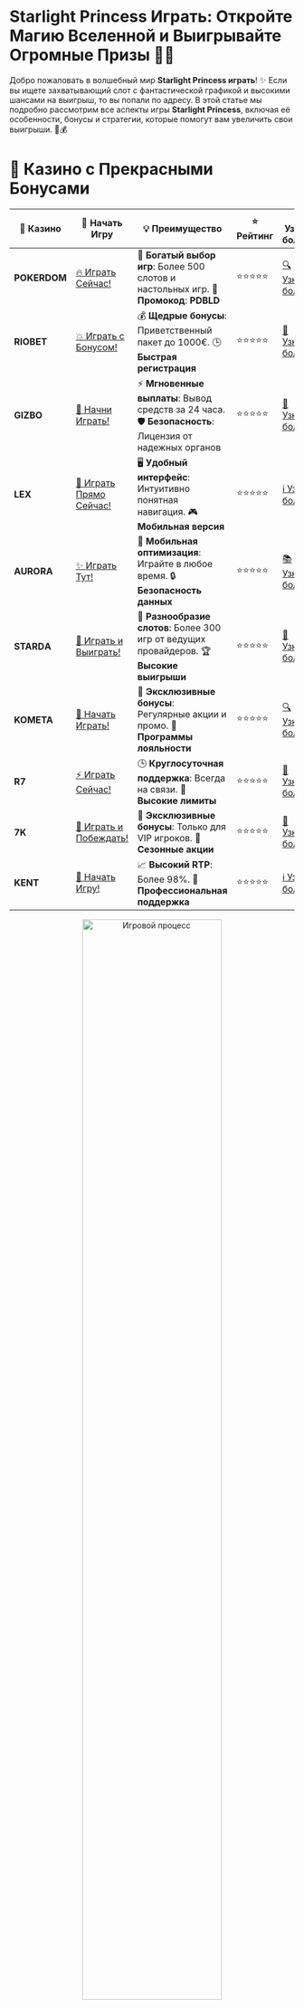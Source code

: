# **Starlight Princess Играть: Откройте Магию Вселенной и Выигрывайте Огромные Призы 🌟👸**

Добро пожаловать в волшебный мир **Starlight Princess играть**! ✨ Если вы ищете захватывающий слот с фантастической графикой и высокими шансами на выигрыш, то вы попали по адресу. В этой статье мы подробно рассмотрим все аспекты игры **Starlight Princess**, включая её особенности, бонусы и стратегии, которые помогут вам увеличить свои выигрыши. 🎰💰

# 🌟 Казино с Прекрасными Бонусами

| 🎲 **Казино** | 🔗 **Начать Игру** | 💡 **Преимущество** | ⭐ **Рейтинг** | 🔗 **Узнать больше** | 🆕 **Новая информация** |
|--------------|---------------------|---------------------|----------------|----------------------|-------------------------|
| **POKERDOM**  | [🔥 Играть Сейчас!](https://brandplay.link/4k77v2yx) | 🎉 **Богатый выбор игр**: Более 500 слотов и настольных игр. 🎁 **Промокод**: **PDBLD** | ⭐⭐⭐⭐⭐ | [🔍 Узнать больше](https://brandplay.link/4k77v2yx) | 🏆 **Победители турниров** получают эксклюзивные подарки! |
| **RIOBET**    | [💥 Играть с Бонусом!](https://brandplay.link/7xBLTPyj) | 💰 **Щедрые бонусы**: Приветственный пакет до 1000€. 🕒 **Быстрая регистрация** | ⭐⭐⭐⭐⭐ | [📖 Узнать больше](https://brandplay.link/7xBLTPyj) | 💬 **Поддержка 24/7** для комфортной игры в любое время! |
| **GIZBO**     | [🚀 Начни Играть!](https://brandplay.link/bprXw4YV) | ⚡ **Мгновенные выплаты**: Вывод средств за 24 часа. 🛡️ **Безопасность**: Лицензия от надежных органов | ⭐⭐⭐⭐⭐ | [📝 Узнать больше](https://brandplay.link/bprXw4YV) | 🔒 **SSL-шифрование** для максимальной безопасности данных игроков. |
| **LEX**       | [💎 Играть Прямо Сейчас!](https://brandplay.link/zW4hdDFV) | 🖥️ **Удобный интерфейс**: Интуитивно понятная навигация. 🎮 **Мобильная версия** | ⭐⭐⭐⭐⭐ | [ℹ️ Узнать больше](https://brandplay.link/zW4hdDFV) | 📱 **Поддержка всех мобильных устройств** для удобства игры в любом месте. |
| **AURORA**    | [✨ Играть Тут!](https://10trafic-stat2.com/click/668546556bcc6313411604bd/6766/13032/subaccount) | 📱 **Мобильная оптимизация**: Играйте в любое время. 🔒 **Безопасность данных** | ⭐⭐⭐⭐⭐ | [📚 Узнать больше](https://10trafic-stat2.com/click/668546556bcc6313411604bd/6766/13032/subaccount) | 🌍 **Международная лицензия** на деятельность в разных странах. |
| **STARDА**    | [🎉 Играть и Выиграть!](https://brandplay.link/fB7xwRFL) | 🎰 **Разнообразие слотов**: Более 300 игр от ведущих провайдеров. 🏆 **Высокие выигрыши** | ⭐⭐⭐⭐⭐ | [🔎 Узнать больше](https://brandplay.link/fB7xwRFL) | 🎉 **Ежемесячные турниры** с крупными призами! |
| **KOMETA**    | [🎁 Начать Играть!](https://brandplay.link/8ZymQJV8) | 🎁 **Эксклюзивные бонусы**: Регулярные акции и промо. 🔄 **Программы лояльности** | ⭐⭐⭐⭐⭐ | [🔍 Узнать больше](https://brandplay.link/8ZymQJV8) | 🌟 **Персонализированные предложения** для долгосрочных игроков. |
| **R7**        | [⚡ Играть Сейчас!](https://brandplay.link/bMd3Yjsw) | 🕒 **Круглосуточная поддержка**: Всегда на связи. 💸 **Высокие лимиты** | ⭐⭐⭐⭐⭐ | [📖 Узнать больше](https://brandplay.link/bMd3Yjsw) | 🎯 **Рейтинг игроков** для лучших участников. |
| **7K**        | [🎯 Играть и Побеждать!](https://brandplay.link/BvQyFShp) | 🌟 **Эксклюзивные бонусы**: Только для VIP игроков. 🎉 **Сезонные акции** | ⭐⭐⭐⭐⭐ | [📝 Узнать больше](https://brandplay.link/BvQyFShp) | 🥇 **Особые привилегии** для постоянных игроков. |
| **KENT**      | [🔑 Начать Игру!](https://brandplay.link/Fv2WP3js) | 📈 **Высокий RTP**: Более 98%. 💼 **Профессиональная поддержка** | ⭐⭐⭐⭐⭐ | [ℹ️ Узнать больше](https://brandplay.link/Fv2WP3js) | 💬 **Поддержка на нескольких языках** для удобства игроков. |

<div align="center"> <img src="https://i.pinimg.com/originals/1d/b3/25/1db325483acbe642c6d4e6fdd73a4988.gif" alt="Игровой процесс" width="70%"> </div>
---

# 🚀 Быстрые Выигрыши и Поддержка

| 🎲 **Казино** | 🔗 **Начать Игру** | 💡 **Преимущество** | ⭐ **Рейтинг** | 🔗 **Узнать больше** | 🆕 **Новая информация** |
|--------------|---------------------|---------------------|----------------|----------------------|-------------------------|
| **GAMA**      | [🎯 Играть Прямо Сейчас!](https://brandplay.link/j6NMKsDz) | 🔍 **Интуитивный интерфейс**: Легкость использования. 🏅 **Престижные турниры** | ⭐⭐⭐⭐☆ | [🔎 Узнать больше](https://brandplay.link/j6NMKsDz) | 🏆 **Турниры с большими призами** каждый месяц. |
| **ONION**     | [💥 Играть и Выигрывать!](https://brandplay.link/zBGRVpQ9) | 🤑 **Низкие ставки**: Идеально для начинающих. 🔄 **Быстрые выводы** | ⭐⭐⭐⭐☆ | [🔍 Узнать больше](https://brandplay.link/zBGRVpQ9) | 🎮 **Казино для новичков** с простыми правилами. |
| **ЧЕМПИОН**   | [🏅 Играть в Турнире!](https://temon-gter.cfd/go/lRq?p80412p304504pcc44t17455) | 🏅 **Лояльная программа**: Награды за активность. 🎁 **Ежемесячные бонусы** | ⭐⭐⭐⭐☆ | [📖 Узнать больше](https://temon-gter.cfd/go/lRq?p80412p304504pcc44t17455) | 🥇 **Турниры и лояльность** — каждый шаг вознаграждается. |
| **VAVADA**    | [🚀 Играть Без Ожидания!](https://vavadapartner.pro/?promo=ea5c9275-6854-4505-94fc-95ab18221945-linkb2) | 🚀 **Быстрая регистрация**: Начните играть мгновенно. 🔐 **Безопасные транзакции** | ⭐⭐⭐⭐☆ | [📝 Узнать больше](https://vavadapartner.pro/?promo=ea5c9275-6854-4505-94fc-95ab18221945-linkb2) | 🏆 **Программа для новых игроков** с бонусами за регистрацию. |
| **FRIENDS**   | [🎉 Играть и Развлекаться!](https://gofriends.mba/linkb2) | 🤝 **Социальные игры**: Играйте с друзьями. 🌐 **Мультиплатформенность** | ⭐⭐⭐⭐☆ | [ℹ️ Узнать больше](https://gofriends.mba/linkb2) | 🎮 **Играйте с друзьями** и зарабатывайте бонусы за совместные действия. |
| **1WIN**      | [⚡ Играть и Выигрывать!](https://brandplay.link/smXVpBbG) | 🏆 **Спортивные ставки**: Широкий выбор видов спорта. 💵 **Высокие коэффициенты** | ⭐⭐⭐⭐☆ | [📚 Узнать больше](https://brandplay.link/smXVpBbG) | ⚽ **Бонусы на спортивные ставки** для активных игроков. |
| **DRIP**      | [💥 Играть Сразу!](https://drp-ircp01.com/c07e6a3db) | 🌐 **Инновационные игры**: Новейшие игровые технологии. 🛡️ **Высокая безопасность** | ⭐⭐⭐⭐☆ | [🔎 Узнать больше](https://drp-ircp01.com/c07e6a3db) | 🔧 **Инновационные функции** для удобства игры. |
| **JOYCASINO** | [🎰 Играть И Побеждать!](https://rpc30.call2me.pro/?/ru/registration?apkpop=0&partner=p24970p3291217pc98f) | 🎁 **Приятные бонусы**: Ежедневные акции и подарки. 🕹️ **Разнообразие игр** | ⭐⭐⭐⭐☆ | [🔍 Узнать больше](https://rpc30.call2me.pro/?/ru/registration?apkpop=0&partner=p24970p3291217pc98f) | 🎉 **Щедрые фриспины** для новых игроков. |
| **PLAYFORTUNA** | [🔥 Играть С Бонусом!](https://fortunapromo.net/alt/playfortuna/registration?0dc4a9362a71feb7e3f165fb8e766f70) | 🎉 **Регулярные акции**: Бонусы, фриспины и многое другое. 🏅 **Турниры** | ⭐⭐⭐⭐☆ | [📚 Узнать больше](https://fortunapromo.net/alt/playfortuna/registration?0dc4a9362a71feb7e3f165fb8e766f70) | 🎯 **Выгодные предложения** на популярные игры. |
| **SYKAA**     | [💸 Играть Сейчас!](https://s-two-way.com/?source=linkb2&pid=30697) | 💸 **Доступные ставки**: Идеально для новичков. 🎁 **Щедрые бонусы** | ⭐⭐⭐⭐☆ | [🔍 Узнать больше](https://s-two-way.com/?source=linkb2&pid=30697) | 💥 **Акции с большими бонусами** для новичков и опытных игроков. |

<div align="center"> <img src="https://schaeffers-cdn.s3.amazonaws.com/images/default-source/schaeffers-cdn-images/default-images/sectors/bigstock-casino-gambling-concept-with-f-369012793.jpg?sfvrsn=493ad806_4" alt="Игровой процесс" width="70%"> </div>
---

# 💸 Казино с Привлекательными Программами Лояльности

| 🎲 **Казино** | 🔗 **Начать Игру** | 💡 **Преимущество** | ⭐ **Рейтинг** | 🔗 **Узнать больше** | 🆕 **Новая информация** |
|--------------|---------------------|---------------------|----------------|----------------------|-------------------------|
| **KOMETA**    | [🎯 Начни Играть!](https://brandplay.link/8ZymQJV8) | 🎁 **Эксклюзивные бонусы**: Регулярные акции и промо. 🔄 **Программы лояльности** | ⭐⭐⭐⭐⭐ | [🔍 Узнать больше](https://brandplay.link/8ZymQJV8) | 🌟 **Персонализированные предложения** для долгосрочных игроков. |
| **1Xslots**   | [🏅 Играть Прямо Сейчас!](https://brandplay.link/hSB1khtr) | 🎉 **Множество акций**: Еженедельные бонусы и турниры. 🛡️ **Безопасность** | ⭐⭐⭐⭐⭐ | [📚 Узнать больше](https://brandplay.link/hSB1khtr) | 🏅 **Награды за активность**: участники программы лояльности получают специальные привилегии. |
| **R7**        | [🚀 Играть Сейчас!](https://brandplay.link/bMd3Yjsw) | 🕒 **Круглосуточная поддержка**: Всегда на связи. 💸 **Высокие лимиты** | ⭐⭐⭐⭐⭐ | [📖 Узнать больше](https://brandplay.link/bMd3Yjsw) | 💬 **VIP-поддержка** для постоянных игроков с приоритетом. |

<div align="center"> <img src="https://i.pinimg.com/originals/1d/b3/25/1db325483acbe642c6d4e6fdd73a4988.gif" alt="Игровой процесс" width="70%"> </div>
---

## Что Такое Starlight Princess? 🌌✨

**Starlight Princess** – это популярный игровой автомат от компании NextGen Gaming, который завоевал сердца игроков по всему миру благодаря своей уникальной тематике, красочной графике и увлекательному геймплею. Игра переносит вас в волшебную галактику, где главная героиня – принцесса, охраняющая свои сокровища среди звезд. 🌠👑

### Основные Особенности Starlight Princess

- **Фантастическая Тематика**: Космическая тематика с символами звезд, принцесс и волшебных артефактов.
- **Красочная Графика**: Высококачественные визуальные эффекты создают захватывающую атмосферу.
- **Бонусные Раунды**: Бесплатные спины, множители и специальные символы увеличивают ваши шансы на выигрыш.
- **Высокие Выплаты**: Возможность получения множителей до 500x вашей ставки.
- **Доступность на Разных Устройствах**: Игра доступна как на ПК, так и на мобильных устройствах, что позволяет играть в любом месте и в любое время.
- **Интуитивно Понятный Интерфейс**: Простые правила и удобное управление делают игру доступной для всех уровней игроков.

## Как Играть в Starlight Princess? 🕹️💸

Начать играть в **Starlight Princess** очень просто. Следуйте этим шагам, чтобы погрузиться в игру и начать выигрывать:

1. **Выберите Надежное Казино**: Найдите онлайн-казино, которое предлагает **Starlight Princess** и поддерживает удобные для вас методы оплаты.
2. **Создайте Аккаунт**: Зарегистрируйтесь, предоставив необходимую информацию.
3. **Пополните Счет**: Внесите депозит с помощью удобного способа оплаты.
4. **Выберите Starlight Princess**: Найдите слот в каталоге игр и начните вращать барабаны.
5. **Настройте Ставки**: Установите размер ставки и количество линий выплат по вашему желанию.
6. **Запустите Игру**: Нажмите кнопку «Spin» и наслаждайтесь игрой! 🌟

## Бонусные Возможности в Starlight Princess 🎁🔥

**Starlight Princess** предлагает множество бонусных функций, которые делают игру ещё более увлекательной и прибыльной:

- **Бесплатные Спины**: Активируйте бонусный раунд с бесплатными спинами, чтобы увеличить свои шансы на выигрыш без дополнительных затрат.
- **Множители**: Каждый выигрышный спин умножается на случайный множитель, что может значительно увеличить ваш выигрыш.
- **Функция Волшебных Кристаллов**: Соберите определённое количество кристаллов, чтобы открыть дополнительные бонусные раунды и увеличить выплаты.
- **Wild Символ**: Специальный символ принцессы действует как Wild, заменяя все другие символы для формирования выигрышных комбинаций.
- **Scatter Символ**: Три и более Scatter символов активируют бонусные функции и увеличивают шансы на крупные выигрыши.

## Стратегии для Максимизации Выигрышей в Starlight Princess 🎯💵

Чтобы повысить свои шансы на успех в **Starlight Princess**, воспользуйтесь следующими стратегиями:

- **Управление Банком**: Определите бюджет для игры и придерживайтесь его, чтобы избежать ненужных потерь.
- **Используйте Бонусы**: Активируйте все доступные бонусные функции, чтобы увеличить свои выигрыши.
- **Следите за Множителями**: Максимизируйте выигрыши, используя возможности множителей, которые могут значительно увеличить ваш общий выигрыш.
- **Играйте в Демо-Режиме**: Практикуйтесь в демо-версии, чтобы освоиться с механикой игры перед реальными ставками.
- **Изучите Таблицу Выплат**: Понимание символов и их значений поможет вам принимать более информированные решения во время игры.

## Преимущества Игры в Starlight Princess 🇷🇺💳

Игра в **Starlight Princess** имеет несколько преимуществ для российских игроков:

- **Удобство**: Игра доступна на русском языке и поддерживает рубли, что упрощает процесс пополнения и вывода средств.
- **Безопасность**: Лицензированные казино обеспечивают высокий уровень безопасности и защищённости ваших данных.
- **Мобильная Совместимость**: Играйте в **Starlight Princess** на любом устройстве – будь то смартфон, планшет или компьютер.
- **Круглосуточная Поддержка**: Многие казино предлагают поддержку на русском языке, что облегчает решение любых вопросов.
- **Быстрые Выплаты**: Наслаждайтесь быстрыми выводами средств благодаря надёжным методам оплаты.

## Часто Задаваемые Вопросы (FAQ) ❓📋

### Можно ли выиграть реальные деньги, играя в Starlight Princess?

Да, **Starlight Princess** позволяет выигрывать реальные деньги. Для этого необходимо играть на реальные ставки в лицензированном казино.

### Какие бонусы доступны в Starlight Princess?

Игра предлагает бесплатные спины, множители, функцию волшебных кристаллов, а также специальные символы Wild и Scatter, которые увеличивают ваши шансы на выигрыш.

### Безопасно ли играть в казино за рубли?

Да, если вы выбираете лицензированное и надёжное казино. Убедитесь, что казино имеет все необходимые лицензии и использует защищённые методы оплаты.

### Каковы минимальные и максимальные ставки в Starlight Princess?

Минимальная и максимальная ставки зависят от конкретного казино, но обычно игра предлагает широкий диапазон ставок, подходящий для игроков с разным бюджетом.

## Заключение 🎉🏆

**Starlight Princess играть** – это отличная возможность насладиться увлекательной игрой с богатыми бонусами и шансом на крупные выигрыши. Благодаря фантастической графике, разнообразным бонусам и удобству игры в рублях, **Starlight Princess** становится выбором №1 для многих российских игроков. Не упустите шанс окунуться в магию вселенной и выиграть большие призы уже сегодня! 🍀💎

---

*Играйте ответственно. Казино предназначено для лиц старше 18 лет. Помните о рисках, связанных с азартными играми, и играйте с умом.*
